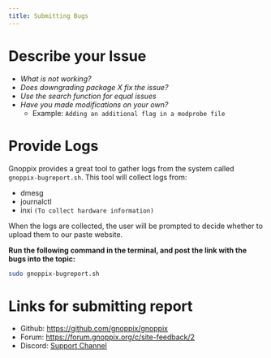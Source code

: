 ```yaml
---
title: Submitting Bugs
---
```


# Describe your Issue

- *What is not working?*
- *Does downgrading package X fix the issue?*
- *Use the search function for equal issues*
- *Have you made modifications on your own?*
  - Example: `Adding an additional flag in a modprobe file`

# Provide Logs

Gnoppix provides a great tool to gather logs from the system called `gnoppix-bugreport.sh`.
This tool will collect logs from:
- dmesg
- journalctl
- inxi `(To collect hardware information)`

When the logs are collected, the user will be prompted to decide whether to upload them to our paste website.

**Run the following command in the terminal, and post the link with the bugs into the topic:**
```sh
sudo gnoppix-bugreport.sh
```

# Links for submitting report

- Github: <https://github.com/gnoppix/gnoppix>
- Forum: <https://forum.gnoppix.org/c/site-feedback/2>
- Discord: [Support Channel](http://discord.com/channels/842660631776591872/1122835289174450186)
